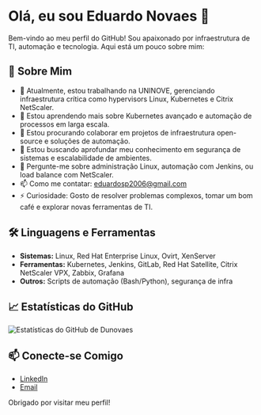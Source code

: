 # Olá, eu sou Eduardo Novaes 👋

Bem-vindo ao meu perfil do GitHub! Sou apaixonado por infraestrutura de TI, automação e tecnologia. Aqui está um pouco sobre mim:

## 🚀 Sobre Mim

- 🔭 Atualmente, estou trabalhando na UNINOVE, gerenciando infraestrutura crítica como hypervisors Linux, Kubernetes e Citrix NetScaler.
- 🌱 Estou aprendendo mais sobre Kubernetes avançado e automação de processos em larga escala.
- 👯 Estou procurando colaborar em projetos de infraestrutura open-source e soluções de automação.
- 🤔 Estou buscando aprofundar meu conhecimento em segurança de sistemas e escalabilidade de ambientes.
- 💬 Pergunte-me sobre administração Linux, automação com Jenkins, ou load balance com NetScaler.
- 📫 Como me contatar: [eduardosp2006@gmail.com](mailto:eduardosp2006@gmail.com)
- ⚡ Curiosidade: Gosto de resolver problemas complexos, tomar um bom café e explorar novas ferramentas de TI.

## 🛠️ Linguagens e Ferramentas

- **Sistemas:** Linux, Red Hat Enterprise Linux, Ovirt, XenServer
- **Ferramentas:** Kubernetes, Jenkins, GitLab, Red Hat Satellite, Citrix NetScaler VPX, Zabbix, Grafana
- **Outros:** Scripts de automação (Bash/Python), segurança de infra

## 📈 Estatísticas do GitHub

![Estatísticas do GitHub de Dunovaes](https://github-readme-stats.vercel.app/api?username=Dunovaes&show_icons=true&theme=radical)

## 📫 Conecte-se Comigo

- [LinkedIn](https://www.linkedin.com/in/eduardo-silva-novaes-124b92a2/)
- [Email](mailto:eduardosp2006@gmail.com)

Obrigado por visitar meu perfil!
